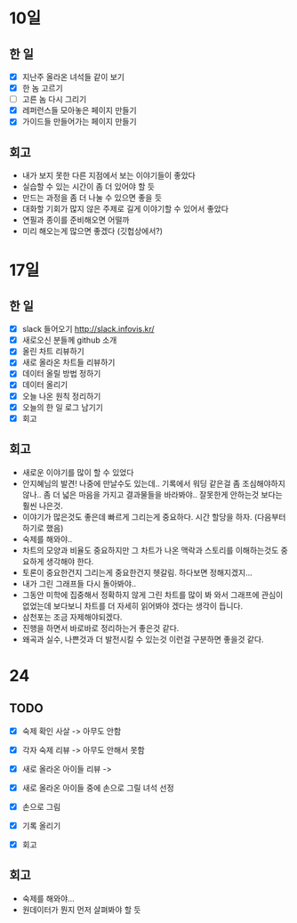 

# 10일
## 한 일
* [x] 지난주 올라온 녀석들 같이 보기
* [x] 한 놈 고르기
* [ ] 고른 놈 다시 그리기
* [x] 레퍼런스들 모아놓은 페이지 만들기
* [x] 가이드들 만들어가는 페이지 만들기

## 회고
* 내가 보지 못한 다른 지점에서 보는 이야기들이 좋았다
* 실습할 수 있는 시간이 좀 더 있어야 할 듯
* 만드는 과정을 좀 더 나눌 수 있으면 좋을 듯
* 대화할 기회가 많지 않은 주제로 길게 이야기할 수 있어서 좋았다
* 연필과 종이를 준비해오면 어떨까
* 미리 해오는게 많으면 좋겠다 (깃헙상에서?)


# 17일
## 한 일
* [x] slack 들어오기 http://slack.infovis.kr/
* [x] 새로오신 분들께 github 소개
* [x] 올린 차트 리뷰하기
* [x] 새로 올라온 차트들 리뷰하기
* [x] 데이터 올릴 방법 정하기
* [x] 데이터 올리기
* [x] 오늘 나온 원칙 정리하기
* [x] 오늘의 한 일 로그 남기기
* [x] 회고

## 회고
* 새로운 이야기를 많이 할 수 있었다
* 안지혜님의 발견! 나중에 만날수도 있는데.. 기록에서 워딩 같은걸 좀 조심해야하지 않나.. 좀 더 넓은 마음을 가지고 결과물들을 바라봐야.. 잘못한게 안하는것 보다는 훨씬 나은것. 
* 이야기가 많은것도 좋은데 빠르게 그리는게 중요하다. 시간 할당을 하자. (다음부터 하기로 했음)
* 숙제를 해와야..
* 차트의 모양과 비율도 중요하지만 그 차트가 나온 맥락과 스토리를 이해하는것도 중요하게 생각해야 한다.
* 토론이 중요한건지 그리는게 중요한건지 헷갈림. 하다보면 정해지겠지...
* 내가 그린 그래프들 다시 돌아봐야..
* 그동안 미학에 집중해서 정확하지 않게 그린 차트를 많이 봐 와서 그래프에 관심이 없었는데 보다보니 차트를 더 자세히 읽어봐야 겠다는 생각이 듭니다.
* 삼천포는 조금 자제해야되겠다.
* 진행을 하면서 바로바로 정리하는거 좋은것 같다.
* 왜곡과 실수, 나쁜것과 더 발전시킬 수 있는것 이런걸 구분하면 좋을것 같다.


# 24
## TODO
* [x] 숙제 확인 사살 -> 아무도 안함
* [x] 각자 숙제 리뷰 -> 아무도 안해서 못함
* [x] 새로 올라온 아이들 리뷰 ->
* [x] 새로 올라온 아이들 중에 손으로 그릴 녀석 선정
* [x] 손으로 그림

* [x] 기록 올리기
* [x] 회고

## 회고
* 숙제를 해와야...
* 원데이터가 뭔지 먼저 살펴봐야 할 듯

